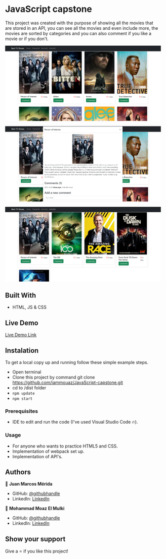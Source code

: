 # JavaScript capstone

This project was created with the purpose of showing all the movies that are stored in an API, you can see all the movies and even include more, the movies are sorted by categories and you can also comment if you like a movie or if you don't.

![screenshot](screenshots/screenshot1.png)

![screenshot](screenshots/screenshot2.png)

![screenshot](screenshots/screenshot3.png)

## Built With

- HTML, JS & CSS

## Live Demo

[Live Demo Link](https://iammouaz.github.io/JavaScript-capstone/)

## Instalation

To get a local copy up and running follow these simple example steps.
- Open terminal
- Clone this project by command git clone https://github.com/iammouaz/JavaScript-capstone.git
- cd to /dist folder
- ```npm update```
- ```npm start```

### Prerequisites

- IDE to edit and run the code (I've used Visual Studio Code 🔥).

### Usage

- For anyone who wants to practice HTML5 and CSS.
- Implementation of webpack set up.
- Implementation of API's.

## Authors

👤 **Juan Marcos Mérida**

- GitHub: [@githubhandle](https://github.com/marcosmerida)
- LinkedIn: [LinkedIn](https://linkedin.com/in/marcos-merida-219437206/)

👤 **Mohammad Moaz El Mulki**

- GitHub: [@githubhandle](https://github.com/iammouaz)
- LinkedIn: [LinkedIn](https://www.linkedin.com/in/mohammad-mouaz-molki-1368981bb/)

## Show your support

Give a ⭐️ if you like this project!

